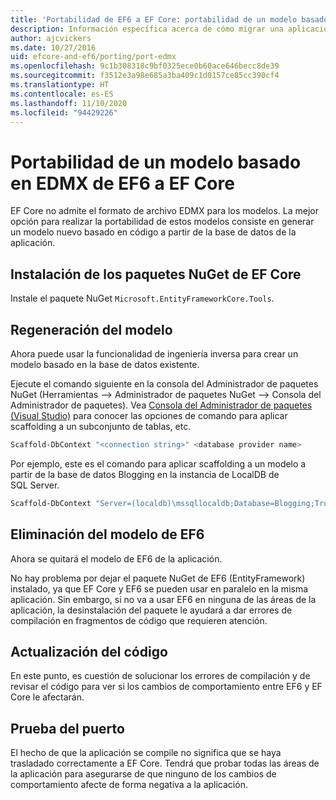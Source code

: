 ```yaml
---
title: 'Portabilidad de EF6 a EF Core: portabilidad de un modelo basado en EDMX - EF'
description: Información específica acerca de cómo migrar una aplicación de modelo basada en EDMX de Entity Framework 6 a Entity Framework Core
author: ajcvickers
ms.date: 10/27/2016
uid: efcore-and-ef6/porting/port-edmx
ms.openlocfilehash: 9c1b308318c9bf0325ece0b60ace646becc8de39
ms.sourcegitcommit: f3512e3a98e685a3ba409c1d0157ce85cc390cf4
ms.translationtype: HT
ms.contentlocale: es-ES
ms.lasthandoff: 11/10/2020
ms.locfileid: "94429226"
---
```

# <a name="porting-an-ef6-edmx-based-model-to-ef-core"></a>Portabilidad de un modelo basado en EDMX de EF6 a EF Core

EF Core no admite el formato de archivo EDMX para los modelos. La mejor opción para realizar la portabilidad de estos modelos consiste en generar un modelo nuevo basado en código a partir de la base de datos de la aplicación.

## <a name="install-ef-core-nuget-packages"></a>Instalación de los paquetes NuGet de EF Core

Instale el paquete NuGet `Microsoft.EntityFrameworkCore.Tools`.

## <a name="regenerate-the-model"></a>Regeneración del modelo

Ahora puede usar la funcionalidad de ingeniería inversa para crear un modelo basado en la base de datos existente.

Ejecute el comando siguiente en la consola del Administrador de paquetes NuGet (Herramientas –> Administrador de paquetes NuGet –> Consola del Administrador de paquetes). Vea [Consola del Administrador de paquetes (Visual Studio)](xref:core/cli/powershell) para conocer las opciones de comando para aplicar scaffolding a un subconjunto de tablas, etc.

```powershell
Scaffold-DbContext "<connection string>" <database provider name>
```

Por ejemplo, este es el comando para aplicar scaffolding a un modelo a partir de la base de datos Blogging en la instancia de LocalDB de SQL Server.

```powershell
Scaffold-DbContext "Server=(localdb)\mssqllocaldb;Database=Blogging;Trusted_Connection=True;" Microsoft.EntityFrameworkCore.SqlServer
```

## <a name="remove-ef6-model"></a>Eliminación del modelo de EF6

Ahora se quitará el modelo de EF6 de la aplicación.

No hay problema por dejar el paquete NuGet de EF6 (EntityFramework) instalado, ya que EF Core y EF6 se pueden usar en paralelo en la misma aplicación. Sin embargo, si no va a usar EF6 en ninguna de las áreas de la aplicación, la desinstalación del paquete le ayudará a dar errores de compilación en fragmentos de código que requieren atención.

## <a name="update-your-code"></a>Actualización del código

En este punto, es cuestión de solucionar los errores de compilación y de revisar el código para ver si los cambios de comportamiento entre EF6 y EF Core le afectarán.

## <a name="test-the-port"></a>Prueba del puerto

El hecho de que la aplicación se compile no significa que se haya trasladado correctamente a EF Core. Tendrá que probar todas las áreas de la aplicación para asegurarse de que ninguno de los cambios de comportamiento afecte de forma negativa a la aplicación.
